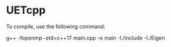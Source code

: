 # UETcpp

To compile, use the following command: 

g++ -fopenmp -std=c++17 main.cpp -o main -I./include -I./Eigen

